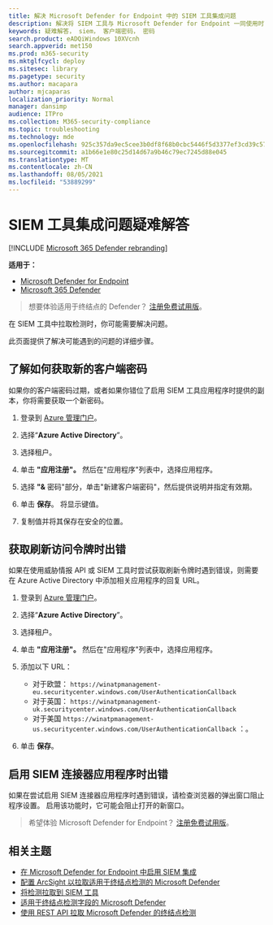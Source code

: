 ```yaml
---
title: 解决 Microsoft Defender for Endpoint 中的 SIEM 工具集成问题
description: 解决将 SIEM 工具与 Microsoft Defender for Endpoint 一同使用时可能出现的问题。
keywords: 疑难解答， siem， 客户端密码， 密码
search.product: eADQiWindows 10XVcnh
search.appverid: met150
ms.prod: m365-security
ms.mktglfcycl: deploy
ms.sitesec: library
ms.pagetype: security
ms.author: macapara
author: mjcaparas
localization_priority: Normal
manager: dansimp
audience: ITPro
ms.collection: M365-security-compliance
ms.topic: troubleshooting
ms.technology: mde
ms.openlocfilehash: 925c357da9ec5cee3b0df8f68b0cbc5446f5d3377ef3cd39c578377a691eb17c
ms.sourcegitcommit: a1b66e1e80c25d14d67a9b46c79ec7245d88e045
ms.translationtype: MT
ms.contentlocale: zh-CN
ms.lasthandoff: 08/05/2021
ms.locfileid: "53889299"
---
```

# <a name="troubleshoot-siem-tool-integration-issues"></a>SIEM 工具集成问题疑难解答

[!INCLUDE [Microsoft 365 Defender rebranding](../../includes/microsoft-defender.md)]


**适用于：**
- [Microsoft Defender for Endpoint](https://go.microsoft.com/fwlink/p/?linkid=2154037)
- [Microsoft 365 Defender](https://go.microsoft.com/fwlink/?linkid=2118804)


> 想要体验适用于终结点的 Defender？ [注册免费试用版](https://signup.microsoft.com/create-account/signup?products=7f379fee-c4f9-4278-b0a1-e4c8c2fcdf7e&ru=https://aka.ms/MDEp2OpenTrial?ocid=docs-wdatp-pullalerts-abovefoldlink)。

在 SIEM 工具中拉取检测时，你可能需要解决问题。

此页面提供了解决可能遇到的问题的详细步骤。

## <a name="learn-how-to-get-a-new-client-secret"></a>了解如何获取新的客户端密码

如果你的客户端密码过期，或者如果你错位了启用 SIEM 工具应用程序时提供的副本，你将需要获取一个新密码。

1. 登录到 [Azure 管理门户](https://portal.azure.com)。

2. 选择“**Azure Active Directory**”。

3. 选择租户。

4. 单击 **"应用注册"。** 然后在"应用程序"列表中，选择应用程序。

5. 选择 **"&** 密码"部分，单击"新建客户端密码"，然后提供说明并指定有效期。

6. 单击 **保存**。 将显示键值。

7. 复制值并将其保存在安全的位置。

## <a name="error-when-getting-a-refresh-access-token"></a>获取刷新访问令牌时出错

如果在使用威胁情报 API 或 SIEM 工具时尝试获取刷新令牌时遇到错误，则需要在 Azure Active Directory 中添加相关应用程序的回复 URL。

1. 登录到 [Azure 管理门户](https://ms.portal.azure.com)。

2. 选择“**Azure Active Directory**”。

3. 选择租户。

4. 单击 **"应用注册"。** 然后在"应用程序"列表中，选择应用程序。

5. 添加以下 URL：
   - 对于欧盟： `https://winatpmanagement-eu.securitycenter.windows.com/UserAuthenticationCallback`
   - 对于英国： `https://winatpmanagement-uk.securitycenter.windows.com/UserAuthenticationCallback`
   - 对于美国  `https://winatpmanagement-us.securitycenter.windows.com/UserAuthenticationCallback` ：。

6. 单击 **保存**。

## <a name="error-while-enabling-the-siem-connector-application"></a>启用 SIEM 连接器应用程序时出错

如果在尝试启用 SIEM 连接器应用程序时遇到错误，请检查浏览器的弹出窗口阻止程序设置。 启用该功能时，它可能会阻止打开的新窗口。

> 希望体验 Microsoft Defender for Endpoint？ [注册免费试用版](https://signup.microsoft.com/create-account/signup?products=7f379fee-c4f9-4278-b0a1-e4c8c2fcdf7e&ru=https://aka.ms/MDEp2OpenTrial?ocid=docs-wdatp-troubleshootsiem-belowfoldlink)。

## <a name="related-topics"></a>相关主题

- [在 Microsoft Defender for Endpoint 中启用 SIEM 集成](enable-siem-integration.md)
- [配置 ArcSight 以拉取适用于终结点检测的 Microsoft Defender](configure-arcsight.md)
- [将检测拉取到 SIEM 工具](configure-siem.md)
- [适用于终结点检测字段的 Microsoft Defender](api-portal-mapping.md)
- [使用 REST API 拉取 Microsoft Defender 的终结点检测](pull-alerts-using-rest-api.md)
